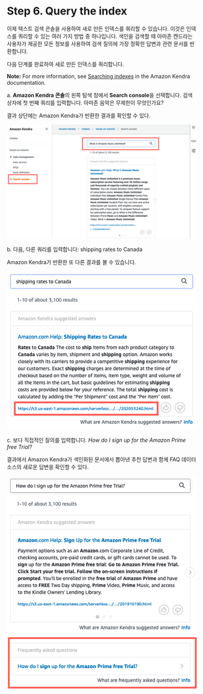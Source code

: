 # Step 6. Query the index

이제 텍스트 검색 콘솔을 사용하여 새로 만든 인덱스를 쿼리할 수 있습니다. 이것은 인덱스를 쿼리할 수 있는 여러 가지 방법 중 하나입니다. 색인을 검색할 때 아마존 켄드라는 사용자가 제공한 모든 정보를 사용하여 검색 질의에 가장 정확한 답변과 관련 문서를 반환합니다.

다음 단계를 완료하여 새로 만든 인덱스를 쿼리합니다.

**Note:** For more information, see [Searching indexes](https://docs.aws.amazon.com/kendra/latest/dg/searching.html) in the Amazon Kendra documentation.

a. **Amazon Kendra 콘솔**의 왼쪽 탐색 창에서 **Search console**을 선택합니다. 검색 상자에 첫 번째 쿼리를 입력합니다. 아마존 음악은 무제한이 무엇인가요?

결과 상단에는 Amazon Kendra가 반환한 결과를 확인할 수 있다.

![](<.gitbook/assets/image (17).png>)

b. 다음, 다른 쿼리를 입력합니다: shipping rates to Canada

Amazon Kendra가 반환한 또 다른 결과를 볼 수 있습니다.

![](.gitbook/assets/image.png)

c. 보다 직접적인 질의를 입력합니다. _How do I sign up for the Amazon Prime free Trial?_

결과에서 Amazon Kendra가 색인화된 문서에서 뽑아낸 추천 답변과 함께 FAQ 데이터 소스의 새로운 답변을 확인할 수 있다.

![](<.gitbook/assets/image (23).png>)
